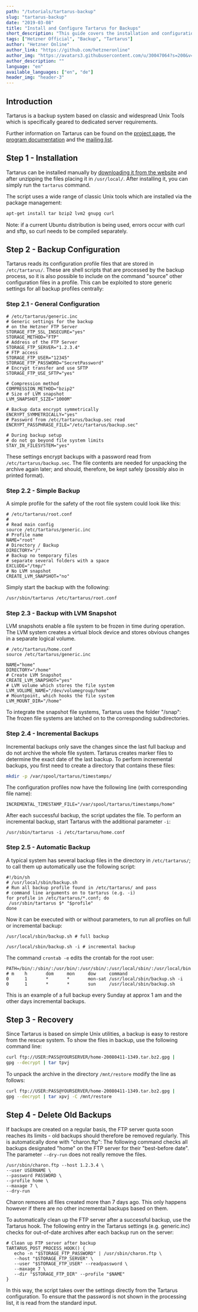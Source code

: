 ```yaml
---
path: "/tutorials/tartarus-backup"
slug: "tartarus-backup"
date: "2019-03-08"
title: "Install and Configure Tartarus for Backups"
short_description: "This guide covers the installation and configuration of Tartarus for making backups"
tags: ["Hetzner Official", "Backup", "Tartarus"]
author: "Hetzner Online"
author_link: "https://github.com/hetzneronline"
author_img: "https://avatars3.githubusercontent.com/u/30047064?s=200&v=4"
author_description: ""
language: "en"
available_languages: ["en", "de"]
header_img: "header-3"
---
```


## Introduction

Tartarus is a backup system based on classic and widespread Unix Tools which is specifically geared to dedicated server requirements.

Further information on Tartarus can be found on the [project page](https://wertarbyte.de/tartarus.shtml), the [program documentation](https://wertarbyte.de/tartarus/doc/) and the [mailing list](https://listen.wertarbyte.de/cgi-bin/mailman/listinfo/tartarus).

## Step 1 - Installation

Tartarus can be installed manually by [downloading it from the website](http://wertarbyte.de/tartarus/) and after unzipping the files placing it in `/usr/local/`. After installing it, you can simply run the `tartarus` command.

The script uses a wide range of classic Unix tools which are installed via the package management:

```bash
apt-get install tar bzip2 lvm2 gnupg curl
```

Note: if a current Ubuntu distribution is being used, errors occur with curl and sftp, so curl needs to be compiled separately.

## Step 2 - Backup Configuration

Tartarus reads its configuration profile files that are stored in `/etc/tartarus/`. These are shell scripts that are processed by the backup process, so it is also possible to include on the command "source" other configuration files in a profile. This can be exploited to store generic settings for all backup profiles centrally:

### Step 2.1 - General Configuration

```
# /etc/tartarus/generic.inc
# Generic settings for the backup
# on the Hetzner FTP Server
STORAGE_FTP_SSL_INSECURE="yes"
STORAGE_METHOD="FTP"
# Address of the FTP Server
STORAGE_FTP_SERVER="1.2.3.4"
# FTP access
STORAGE_FTP_USER="12345"
STORAGE_FTP_PASSWORD="SecretPassword"
# Encrypt transfer and use SFTP
STORAGE_FTP_USE_SFTP="yes"

# Compression method
COMPRESSION_METHOD="bzip2"
# Size of LVM snapshot
LVM_SNAPSHOT_SIZE="1000M"

# Backup data encrypt symmetrically
ENCRYPT_SYMMETRICALLY="yes"
# Password from /etc/tartarus/backup.sec read
ENCRYPT_PASSPHRASE_FILE="/etc/tartarus/backup.sec"

# During backup setup
# do not go beyond file system limits
STAY_IN_FILESYSTEM="yes"
```

These settings encrypt backups with a password read from  `/etc/tartarus/backup.sec`. The file contents are needed for unpacking the archive again later; and should, therefore, be kept safely (possibly also in printed format).

### Step 2.2 - Simple Backup

A simple profile for the safety of the root file system could look like this:

```
# /etc/tartarus/root.conf
#
# Read main config
source /etc/tartarus/generic.inc
# Profile name
NAME="root"
# Directory / Backup
DIRECTORY="/"
# Backup no temporary files
# separate several folders with a space
EXCLUDE="/tmp/"
# No LVM snapshot
CREATE_LVM_SNAPSHOT="no"
```

Simply start the backup with the following:

```bash
/usr/sbin/tartarus /etc/tartarus/root.conf
```

### Step 2.3 - Backup with LVM Snapshot

LVM snapshots enable a file system to be frozen in time during operation. The LVM system creates a virtual block device and stores obvious changes in a separate logical volume.

```
# /etc/tartarus/home.conf
source /etc/tartarus/generic.inc

NAME="home"
DIRECTORY="/home"
# Create LVM Snapshot
CREATE_LVM_SNAPSHOT="yes"
# LVM volume which stores the file system
LVM_VOLUME_NAME="/dev/volumegroup/home"
# Mountpoint, which hooks the file system
LVM_MOUNT_DIR="/home"
```

To integrate the snapshot file systems, Tartarus uses the folder "/snap": The frozen file systems are latched on to the corresponding subdirectories.

### Step 2.4 - Incremental Backups

Incremental backups only save the changes since the last full backup and do not archive the whole file system. Tartarus creates marker files to determine the exact date of the last backup. To perform incremental backups, you first need to create a directory that contains these files:

```bash
mkdir -p /var/spool/tartarus/timestamps/
```

The configuration profiles now have the following line (with corresponding file name):

```
INCREMENTAL_TIMESTAMP_FILE="/var/spool/tartarus/timestamps/home"
```

After each successful backup, the script updates the file. To perform an incremental backup, start Tartarus with the additional parameter `-i`:

```
/usr/sbin/tartarus -i /etc/tartarus/home.conf
```

### Step 2.5 - Automatic Backup

A typical system has several backup files in the directory in `/etc/tartarus/`; to call them up automatically use the following script:

```
#!/bin/sh
# /usr/local/sbin/backup.sh
# Run all backup profile found in /etc/tartarus/ and pass
# command line arguments on to tartarus (e.g. -i)
for profile in /etc/tartarus/*.conf; do
 /usr/sbin/tartarus $* "$profile"
done
```

Now it can be executed with or without parameters, to run all profiles on full or incremental backup:

```
/usr/local/sbin/backup.sh # full backup

/usr/local/sbin/backup.sh -i # incremental backup
```

The command  `crontab -e` edits the crontab for the root user:

```
PATH=/bin/:/sbin/:/usr/bin/:/usr/sbin/:/usr/local/sbin/:/usr/local/bin
# m    h       dom     mon     dow     command
0      1       *       *       mon-sat /usr/local/sbin/backup.sh -i
0      1       *       *       sun     /usr/local/sbin/backup.sh
```

This is an example of a full backup every Sunday at approx 1 am and the other days incremental backups.

## Step 3 - Recovery

Since Tartarus is based on simple Unix utilities, a backup is easy to restore from the rescue system. To show the files in backup, use the following command line:

```bash
curl ftp://USER:PASS@YOURSERVER/home-20080411-1349.tar.bz2.gpg |
gpg --decrypt | tar tpvj
```

To unpack the archive in the directory `/mnt/restore` modify the line as follows:

```bash
curl ftp://USER:PASS@YOURSERVER/home-20080411-1349.tar.bz2.gpg |
gpg --decrypt | tar xpvj -C /mnt/restore
```

## Step 4 - Delete Old Backups

If backups are created on a regular basis, the FTP server quota soon reaches its limits - old backups should therefore be removed regularly. This is automatically done with "charon.ftp": The following command checks all backups designated "home" on the FTP server for their "best-before date". The parameter `--dry-run` does not really remove the files.

```
/usr/sbin/charon.ftp --host 1.2.3.4 \
--user USERNAME \
--password PASSWORD \
--profile home \
--maxage 7 \
--dry-run
```

Charon removes all files created more than 7 days ago. This only happens however if there are no other incremental backups based on them.

To automatically clean up the FTP server after a successful backup, use the Tartarus hook. The following entry in the Tartarus settings (e.g. generic.inc) checks for out-of-date archives after each backup run on the server:

```
# Clean up FTP server after backup
TARTARUS_POST_PROCESS_HOOK() {
   echo -n "$STORAGE_FTP_PASSWORD" | /usr/sbin/charon.ftp \
   --host "$STORAGE_FTP_SERVER" \
   --user "$STORAGE_FTP_USER" --readpassword \
   --maxage 7 \
   --dir "$STORAGE_FTP_DIR" --profile "$NAME"
}
```

In this way, the script takes over the settings directly from the Tartarus configuration. To ensure that the password is not shown in the processing list, it is read from the standard input.
